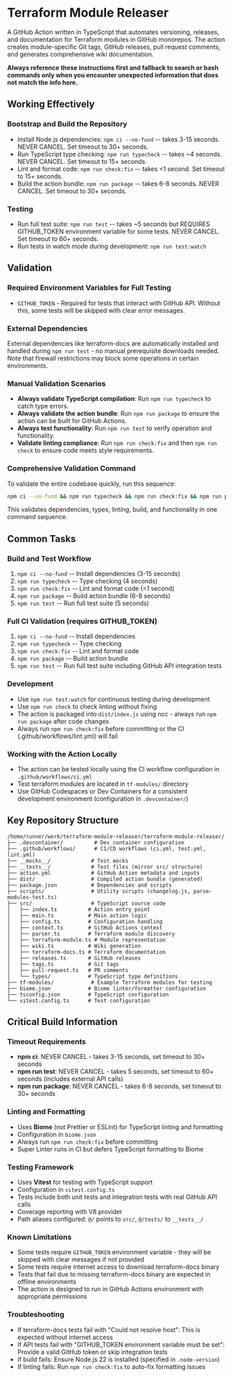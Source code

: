 # Terraform Module Releaser

A GitHub Action written in TypeScript that automates versioning, releases, and documentation for Terraform modules in GitHub monorepos. The action creates module-specific Git tags, GitHub releases, pull request comments, and generates comprehensive wiki documentation.

**Always reference these instructions first and fallback to search or bash commands only when you encounter unexpected information that does not match the info here.**

## Working Effectively

### Bootstrap and Build the Repository
- Install Node.js dependencies: `npm ci --no-fund` -- takes 3-15 seconds. NEVER CANCEL. Set timeout to 30+ seconds.
- Run TypeScript type checking: `npm run typecheck` -- takes ~4 seconds. NEVER CANCEL. Set timeout to 15+ seconds.
- Lint and format code: `npm run check:fix` -- takes <1 second. Set timeout to 15+ seconds.
- Build the action bundle: `npm run package` -- takes 6-8 seconds. NEVER CANCEL. Set timeout to 30+ seconds.

### Testing
- Run full test suite: `npm run test` -- takes ~5 seconds but REQUIRES GITHUB_TOKEN environment variable for some tests. NEVER CANCEL. Set timeout to 60+ seconds.
- Run tests in watch mode during development: `npm run test:watch`

## Validation

### Required Environment Variables for Full Testing
- `GITHUB_TOKEN` - Required for tests that interact with GitHub API. Without this, some tests will be skipped with clear error messages.

### External Dependencies
External dependencies like terraform-docs are automatically installed and handled during `npm run test` - no manual prerequisite downloads needed. Note that firewall restrictions may block some operations in certain environments.

### Manual Validation Scenarios
- **Always validate TypeScript compilation**: Run `npm run typecheck` to catch type errors.
- **Always validate the action bundle**: Run `npm run package` to ensure the action can be built for GitHub Actions.
- **Always test functionality**: Run `npm run test` to verify operation and functionality.
- **Validate linting compliance**: Run `npm run check:fix` and then `npm run check` to ensure code meets style requirements.

### Comprehensive Validation Command
To validate the entire codebase quickly, run this sequence:
```bash
npm ci --no-fund && npm run typecheck && npm run check:fix && npm run package && npm run test
```
This validates dependencies, types, linting, build, and functionality in one command sequence.

## Common Tasks

### Build and Test Workflow
1. `npm ci --no-fund` -- Install dependencies (3-15 seconds)
2. `npm run typecheck` -- Type checking (4 seconds)  
3. `npm run check:fix` -- Lint and format code (<1 second)
4. `npm run package` -- Build action bundle (6-8 seconds)
5. `npm run test` -- Run full test suite (5 seconds)

### Full CI Validation (requires GITHUB_TOKEN)
1. `npm ci --no-fund` -- Install dependencies
2. `npm run typecheck` -- Type checking
3. `npm run check:fix` -- Lint and format code
4. `npm run package` -- Build action bundle
5. `npm run test` -- Run full test suite including GitHub API integration tests

### Development
- Use `npm run test:watch` for continuous testing during development
- Use `npm run check` to check linting without fixing
- The action is packaged into `dist/index.js` using ncc - always run `npm run package` after code changes
- Always run `npm run check:fix` before committing or the CI (.github/workflows/lint.yml) will fail

### Working with the Action Locally
- The action can be tested locally using the CI workflow configuration in `.github/workflows/ci.yml`
- Test terraform modules are located in `tf-modules/` directory
- Use GitHub Codespaces or Dev Containers for a consistent development environment (configuration in `.devcontainer/`)

## Key Repository Structure

```
/home/runner/work/terraform-module-releaser/terraform-module-releaser/
├── .devcontainer/          # Dev container configuration
├── .github/workflows/      # CI/CD workflows (ci.yml, test.yml, lint.yml)
├── __mocks__/             # Test mocks
├── __tests__/             # Test files (mirror src/ structure)
├── action.yml             # GitHub Action metadata and inputs
├── dist/                  # Compiled action bundle (generated)
├── package.json           # Dependencies and scripts
├── scripts/               # Utility scripts (changelog.js, parse-modules-test.ts)
├── src/                   # TypeScript source code
│   ├── index.ts          # Action entry point
│   ├── main.ts           # Main action logic
│   ├── config.ts         # Configuration handling
│   ├── context.ts        # GitHub Actions context
│   ├── parser.ts         # Terraform module discovery
│   ├── terraform-module.ts # Module representation
│   ├── wiki.ts           # Wiki generation
│   ├── terraform-docs.ts # Terraform documentation
│   ├── releases.ts       # GitHub releases
│   ├── tags.ts           # Git tags
│   ├── pull-request.ts   # PR comments
│   └── types/            # TypeScript type definitions
├── tf-modules/            # Example Terraform modules for testing
├── biome.json            # Biome linter/formatter configuration
├── tsconfig.json         # TypeScript configuration
└── vitest.config.ts      # Test configuration
```

## Critical Build Information

### Timeout Requirements
- **npm ci**: NEVER CANCEL - takes 3-15 seconds, set timeout to 30+ seconds
- **npm run test**: NEVER CANCEL - takes 5 seconds, set timeout to 60+ seconds (includes external API calls)
- **npm run package**: NEVER CANCEL - takes 6-8 seconds, set timeout to 30+ seconds

### Linting and Formatting
- Uses **Biome** (not Prettier or ESLint) for TypeScript linting and formatting
- Configuration in `biome.json`
- Always run `npm run check:fix` before committing
- Super Linter runs in CI but defers TypeScript formatting to Biome

### Testing Framework
- Uses **Vitest** for testing with TypeScript support
- Configuration in `vitest.config.ts`
- Tests include both unit tests and integration tests with real GitHub API calls
- Coverage reporting with V8 provider
- Path aliases configured: `@/` points to `src/`, `@/tests/` to `__tests__/`

### Known Limitations
- Some tests require `GITHUB_TOKEN` environment variable - they will be skipped with clear messages if not provided
- Some tests require internet access to download terraform-docs binary
- Tests that fail due to missing terraform-docs binary are expected in offline environments
- The action is designed to run in GitHub Actions environment with appropriate permissions

### Troubleshooting
- If terraform-docs tests fail with "Could not resolve host": This is expected without internet access
- If API tests fail with "GITHUB_TOKEN environment variable must be set": Provide a valid GitHub token or skip integration tests
- If build fails: Ensure Node.js 22 is installed (specified in `.node-version`)
- If linting fails: Run `npm run check:fix` to auto-fix formatting issues